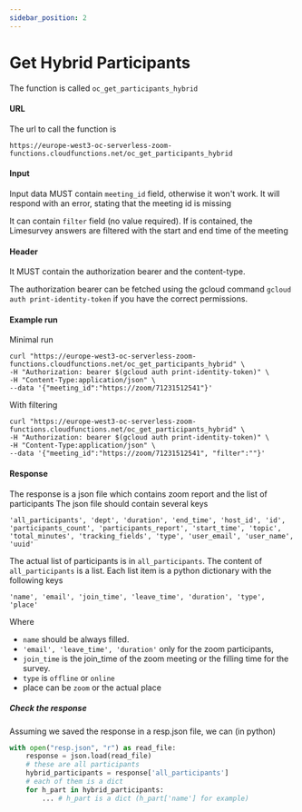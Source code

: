 ```yaml
---
sidebar_position: 2
---
```


# Get Hybrid Participants

The function is called `oc_get_participants_hybrid`

#### URL
The url to call the function is
```
https://europe-west3-oc-serverless-zoom-functions.cloudfunctions.net/oc_get_participants_hybrid
```

#### Input
Input data MUST contain `meeting_id` field, otherwise it won't work.
It will respond with an error, stating that the meeting id is missing

It can contain `filter` field (no value required).
If is contained, the Limesurvey answers are filtered with the start
and end time of the meeting

#### Header
It MUST contain the authorization bearer and the content-type.

The authorization bearer can be fetched using the gcloud command
`gcloud auth print-identity-token` if you have the correct permissions.

#### Example run

Minimal run
```
curl "https://europe-west3-oc-serverless-zoom-functions.cloudfunctions.net/oc_get_participants_hybrid" \
-H "Authorization: bearer $(gcloud auth print-identity-token)" \
-H "Content-Type:application/json" \
--data '{"meeting_id":"https://zoom/71231512541"}'
```

With filtering
```
curl "https://europe-west3-oc-serverless-zoom-functions.cloudfunctions.net/oc_get_participants_hybrid" \
-H "Authorization: bearer $(gcloud auth print-identity-token)" \
-H "Content-Type:application/json" \
--data '{"meeting_id":"https://zoom/71231512541", "filter":""}'
```

#### Response

The response is a json file which contains zoom report and the list of participants
The json file should contain several keys
```
'all_participants', 'dept', 'duration', 'end_time', 'host_id', 'id', 'participants_count', 'participants_report', 'start_time', 'topic', 'total_minutes', 'tracking_fields', 'type', 'user_email', 'user_name', 'uuid'
```

The actual list of participants is in `all_participants`.
The content of `all_participants` is a list.
Each list item is a python dictionary with the following keys
```
'name', 'email', 'join_time', 'leave_time', 'duration', 'type', 'place'
```
Where
- `name` should be always filled.
- `'email', 'leave_time', 'duration'` only for the zoom participants,
- `join_time` is the join_time of the zoom meeting or the filling time for the survey.
- `type` is `offline` or `online`
- place can be `zoom` or the actual place

##### Check the response
Assuming we saved the response in a resp.json file, we can (in python)
```python
with open("resp.json", "r") as read_file:
    response = json.load(read_file)
    # these are all participants
    hybrid_participants = response['all_participants']
    # each of them is a dict
    for h_part in hybrid_participants:
        ... # h_part is a dict (h_part['name'] for example)
```
